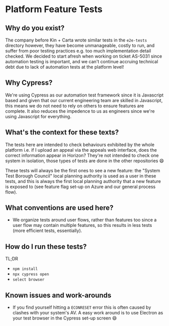 # Platform Feature Tests

## Why do you exist?

The company before Kin + Carta wrote similar tests in the `e2e-tests` directory however, they have 
become unmanageable, costly to run, and suffer from poor testing practices e.g. too much 
implementation detail checked. We decided to start afresh when working on ticket AS-5031 since 
automation testing is important, and we can't continue accruing technical debt due to lack of 
automation tests at the platform level!

## Why Cypress?

We're using Cypress as our automation test framework since it is Javascript based and given that 
our current engineering team are skilled in Javascript, this means we do not need to rely on others 
to ensure features are complete. It also reduces the impedence to us as engineers since we're using 
Javascript for everything.

## What's the context for these texts?

The tests here are intended to check behaviours exhibited by the whole platform i.e. if I upload an 
appeal via the appeals web interface, does the correct information appear in Horizon? They're not 
intended to check one system in isolation, those types of tests are done in the other repositories 
:smile:

These tests will always be the first ones to see a new feature: the "System Test Borough Council" 
local planning authority is used as a user in these tests, and this is always the first local 
planning authority that a new feature is exposed to (see feature flag set-up on Azure and our 
general process flow).

## What conventions are used here?

- We organize tests around user flows, rather than features too since a user flow may contain 
multiple features, so this results in less tests (more efficient tests, essentially).

## How do I run these tests?

TL;DR

- `npm install `
- `npx cypress open`
- `select browser` 

## Known issues and work-arounds

- If you find yourself hitting a `ECONRESET` error this is often caused by clashes with your 
system's AV. A easy work around is to use Electron as your test browser in the Cypress set-up 
screen :smile: